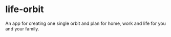 # life-orbit
An app for creating one single orbit and plan for home, work and life for you and your family. 
